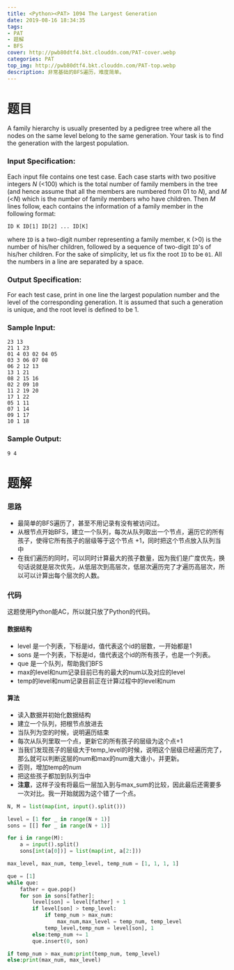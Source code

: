 ```yaml
---
title: <Python><PAT> 1094 The Largest Generation
date: 2019-08-16 18:34:35
tags: 
- PAT
- 题解
- BFS
cover: http://pwb80dtf4.bkt.clouddn.com/PAT-cover.webp
categories: PAT
top_img: http://pwb80dtf4.bkt.clouddn.com/PAT-top.webp
description: 非常基础的BFS遍历，难度简单。
---
```


# 题目

A family hierarchy is usually presented by a pedigree tree where all the nodes on the same level belong to the same generation. Your task is to find the generation with the largest population.

### Input Specification:

Each input file contains one test case. Each case starts with two positive integers *N* (<100) which is the total number of family members in the tree (and hence assume that all the members are numbered from 01 to *N*), and *M* (<*N*) which is the number of family members who have children. Then *M* lines follow, each contains the information of a family member in the following format:

```
ID K ID[1] ID[2] ... ID[K]
```

where `ID` is a two-digit number representing a family member, `K` (>0) is the number of his/her children, followed by a sequence of two-digit `ID`'s of his/her children. For the sake of simplicity, let us fix the root `ID` to be `01`. All the numbers in a line are separated by a space.

### Output Specification:

For each test case, print in one line the largest population number and the level of the corresponding generation. It is assumed that such a generation is unique, and the root level is defined to be 1.

### Sample Input:

```in
23 13
21 1 23
01 4 03 02 04 05
03 3 06 07 08
06 2 12 13
13 1 21
08 2 15 16
02 2 09 10
11 2 19 20
17 1 22
05 1 11
07 1 14
09 1 17
10 1 18
```

### Sample Output:

```out
9 4
```

# 题解

### 思路

+ 最简单的BFS遍历了，甚至不用记录有没有被访问过。
+ 从根节点开始BFS，建立一个队列，每次从队列取出一个节点，遍历它的所有孩子，使得它所有孩子的层级等于这个节点 +1，同时把这个节点放入队列当中
+ 在我们遍历的同时，可以同时计算最大的孩子数量，因为我们是广度优先，换句话说就是层次优先，从低层次到高层次，低层次遍历完了才遍历高层次，所以可以计算出每个层次的人数。

### 代码

这题使用Python能AC，所以就只放了Python的代码。

#### 数据结构

+ level 是一个列表，下标是id，值代表这个id的层数，一开始都是1
+ sons 是一个列表，下标是id，值代表这个id的所有孩子，也是一个列表。
+ que 是一个队列，帮助我们BFS
+ max的level和num记录目前已有的最大的num以及对应的level
+ temp的level和num记录目前正在计算过程中的level和num

#### 算法

+ 读入数据并初始化数据结构
+ 建立一个队列，把根节点放进去
+ 当队列为空的时候，说明遍历结束
+ 每次从队列里取一个点，更新它的所有孩子的层级为这个点+1
+ 当我们发现孩子的层级大于temp_level的时候，说明这个层级已经遍历完了，那么就可以判断这层的num和max的num谁大谁小，并更新。
+ 否则，增加temp的num
+ 把这些孩子都加到队列当中
+ **注意**，这样子没有将最后一层加入到与max_sum的比较，因此最后还需要多一次对比。我一开始就因为这个错了一个点。

```Python
N, M = list(map(int, input().split()))

level = [1 for _ in range(N + 1)]
sons = [[] for _ in range(N + 1)]

for i in range(M):
    a = input().split()
    sons[int(a[0])] = list(map(int, a[2:]))

max_level, max_num, temp_level, temp_num = [1, 1, 1, 1]

que = [1]
while que:
    father = que.pop()
    for son in sons[father]:
        level[son] = level[father] + 1
        if level[son] > temp_level:
            if temp_num > max_num:
                max_num,max_level = temp_num, temp_level
            temp_level,temp_num = level[son], 1
        else:temp_num += 1
        que.insert(0, son)

if temp_num > max_num:print(temp_num, temp_level)
else:print(max_num, max_level)
```

